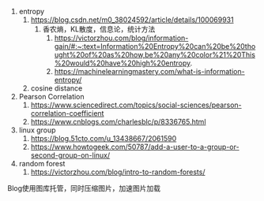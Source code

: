 1. entropy
    1. https://blog.csdn.net/m0_38024592/article/details/100069931
        1. 香农熵，KL散度，信息论，统计方法
            1. https://victorzhou.com/blog/information-gain/#:~:text=Information%20Entropy%20can%20be%20thought%20of%20as%20how,be%20any%20color%21%20This%20would%20have%20high%20entropy.
            2. https://machinelearningmastery.com/what-is-information-entropy/
    2. cosine distance
2. Pearson Correlation
    1. https://www.sciencedirect.com/topics/social-sciences/pearson-correlation-coefficient
    2. https://www.cnblogs.com/charlesblc/p/8336765.html
3. linux group
    1. https://blog.51cto.com/u_13438667/2061590
    2. https://www.howtogeek.com/50787/add-a-user-to-a-group-or-second-group-on-linux/
4. random forest
    1. https://victorzhou.com/blog/intro-to-random-forests/



Blog使用图库托管，同时压缩图片，加速图片加载
